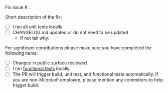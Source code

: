 Fix issue # .

Short description of the fix:

- [ ] I ran all unit tests locally
- [ ] CHANGELOG.md updated or do not need to be updated
  - If not tell why: 


For significant contributions please make sure you have completed the following items:

- [ ] Changes in public surface reviewed
- [ ] I ran [functional tests](https://github.com/Microsoft/ApplicationInsights-dotnet-server/blob/develop/CONTRIBUTING.md#functional-tests) locally.
- [ ] The PR will trigger build, unit test, and functional tests automatically. If you are non-Microsoft employee, please mention any committers to help trigger build.
